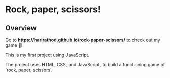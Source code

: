 # Rock, paper, scissors! 

## Overview
Go to **https://harirathod.github.io/rock-paper-scissors/** to check out my game 👾!

This is my first project using JavaScript.

The project uses HTML, CSS, and JavaScript, to build a functioning game of 'rock, paper, scissors'.
